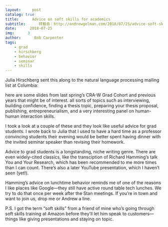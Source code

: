 ```yaml
---
layout:     post
catalog: true
title:      Advice on soft skills for academics
subtitle:      转载自：http://andrewgelman.com/2018/07/25/advice-soft-skills-academics/
date:      2018-07-25
img:      3
author:      Bob Carpenter
tags:
    - grad
    - hirschberg
    - behavior
    - seminar
    - skills
---
```





Julia Hirschberg sent this along to the natural language processing mailing list at Columbia:

> 
here are some slides from last spring’s CRA-W Grad Cohort and previous years that might be of interest. all sorts of topics such as interviewing, building confidence, finding a thesis topic, preparing your thesis proposal, publishing, entrepreneurialism, and a very interesting panel on human-human interaction skills.


I took a look at a couple of these and they look like useful advice for grad students. I wrote back to Julia that I used to have a hard time as a professor convincing students their evening would be better spent having dinner with the invited seminar speaker than revising their homework.

Advice to grad students is a longstanding, niche writing genre. There are even widely-cited classics, like the transciption of Richard Hamming’s talk You and Your Research, which has been recommended to me more times than I can count. There’s also a later YouTube presentation, which I haven’t seen (yet!).

Hamming’s advice on lunchtime behavior reminds me of one of the reasons I like places like Google—they still have active round table tech lunches. We try to do that once per week after the Stan meetings. If you’re in town and want to join us, drop me or Andrew a line.

P.S. I got the term “soft skills” from a friend of mine who’s going through soft skills training at Amazon before they’ll let him speak to customers—things like giving presentations and staying on topic.



